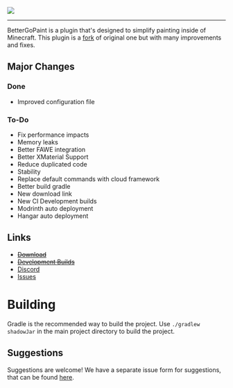 <p>
    <img src="https://i.imgur.com/ulEwPm9.jpg">
</p>

---

BetterGoPaint is a plugin that's designed to simplify painting inside of Minecraft.
This plugin is a [fork](https://github.com/Arcaniax-Development/goPaint_1.14) of original one but with many improvements and 
fixes.  


## Major Changes
### Done
- Improved configuration file
### To-Do
- Fix performance impacts
- Memory leaks
- Better FAWE integration
- Better XMaterial Support
- Reduce duplicated code
- Stability
- Replace default commands with cloud framework
- Better build gradle
- New download link
- New CI Development builds
- Modrinth auto deployment
- Hangar auto deployment

## Links

* ~~[Download](https://www.spigotmc.org/resources/gopaint.27717/)~~
* ~~[Development Builds](https://ci.athion.net/job/goPaint-1.14+/)~~
* [Discord](https://discord.onelitefeather.net)
* [Issues](https://github.com/TheMeinerLP/BetterGoPaint/issues)

# Building
Gradle is the recommended way to build the project. Use `./gradlew shadowJar` in the main project directory to build the project.

## Suggestions
Suggestions are welcome! We have a separate issue form for suggestions, that can be found [here](https://github.com/TheMeinerLP/BetterGoPaint/issues).
